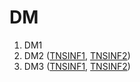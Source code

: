 # DM

1. DM1
2. DM2 ([TNSINF1](https://moodle.monlycee.net/mod/lti/view.php?id=73819), [TNSINF2](https://moodle.monlycee.net/mod/lti/view.php?id=73944))
3. DM3 ([TNSINF1](https://moodle.monlycee.net/mod/lti/view.php?id=75506), [TNSINF2](https://moodle.monlycee.net/mod/lti/view.php?id=75504))